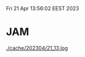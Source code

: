 Fri 21 Apr 13:56:02 EEST 2023
# JAM
<a href='./cache/202304/21_13.log'>./cache/202304/21_13.log</a>
